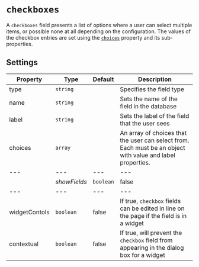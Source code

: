 # `checkboxes`

A `checkboxes` field presents a list of options where a user can select multiple items, or possible none at all depending on the configuration. The values of the checkbox entries are set using the [`choices`](../properties/choices.md) property and its sub-properties.

## Settings

|  Property | Type   | Default | Description | 
|---|---|---|---|
| type | `string` | | Specifies the field type |
| name | `string` | | Sets the name of the field in the database |
| label | `string` | | Sets the label of the field that the user sees |
| choices | `array` |  | An array of choices that the user can select from. Each must be an object with value and label properties. |  
|---|---|---|---|
|	| *showFields* | `boolean` | false | A sub-property of eacg choice, which allows additional fields to be displayed on selection |
|---|---|---|---|
| widgetContols | `boolean` | false | If true, `checkbox` fields can be edited in line on the page if the field is in a widget |
| contextual | `boolean` | false | If true, will prevent the `checkbox` field from appearing in the dialog box for a widget |

